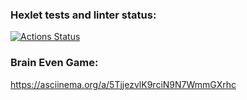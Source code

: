 ### Hexlet tests and linter status:
[![Actions Status](https://github.com/TessaVesper/fullstack-javascript-project-44/workflows/hexlet-check/badge.svg)](https://github.com/TessaVesper/fullstack-javascript-project-44/actions)

### Brain Even Game:
https://asciinema.org/a/5TjjezvlK9rciN9N7WmmGXrhc